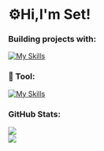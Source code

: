 # ⚙️Hi,I'm Set!


### Building projects with:
[![My Skills](https://skillicons.dev/icons?i=html,css,js,php,cpp,cs,java,py)](https://skillicons.dev)
### 🔧 Tool:
[![My Skills](https://skillicons.dev/icons?i=pycharm,idea,vscode,unity,arduino,github)](https://skillicons.dev)

### GitHub Stats:
![](https://github-readme-stats.vercel.app/api?username=setdoene&theme=dark&hide_border=false&include_all_commits=false&count_private=false)<br/>
![](https://github-readme-stats.vercel.app/api/top-langs/?username=setdoene&theme=dark&hide_border=false&include_all_commits=false&count_private=false&layout=compact)

